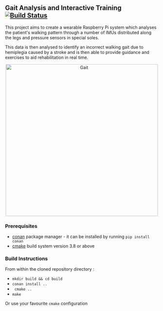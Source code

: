 ## Gait Analysis and Interactive Training [![Build Status](https://travis-ci.com/bmanga/rtep2019_team18.svg?branch=master)](https://travis-ci.com/bmanga/rtep2019_team18)

This project aims to create a wearable Raspberry Pi system which analyses the patient's walking pattern through a number of IMUs distributed along the legs and pressure sensors in special soles.

This data is then analysed to identify an incorrect walking gait due to hemiplegia caused by a stroke and is then able to provide guidance and exercises to aid rehabilitation in real time.

<p align="center">
	<img src="https://user-images.githubusercontent.com/13623481/51919339-1f36b600-23db-11e9-9939-d928cba637c1.png"
	 title="Gait"  height="500" >
</p>

### Prerequisites
* [conan](https://conan.io/) package manager - it can be installed by running ```pip install conan```
* [cmake](https://cmake.org/) build system version 3.8 or above

### Build Instructions
From within the cloned repository directory :
* ```mkdir build && cd build```
* ```conan install ..```
* ``` cmake ..```
* ```make```

Or use your favourite ```cmake``` configuration
